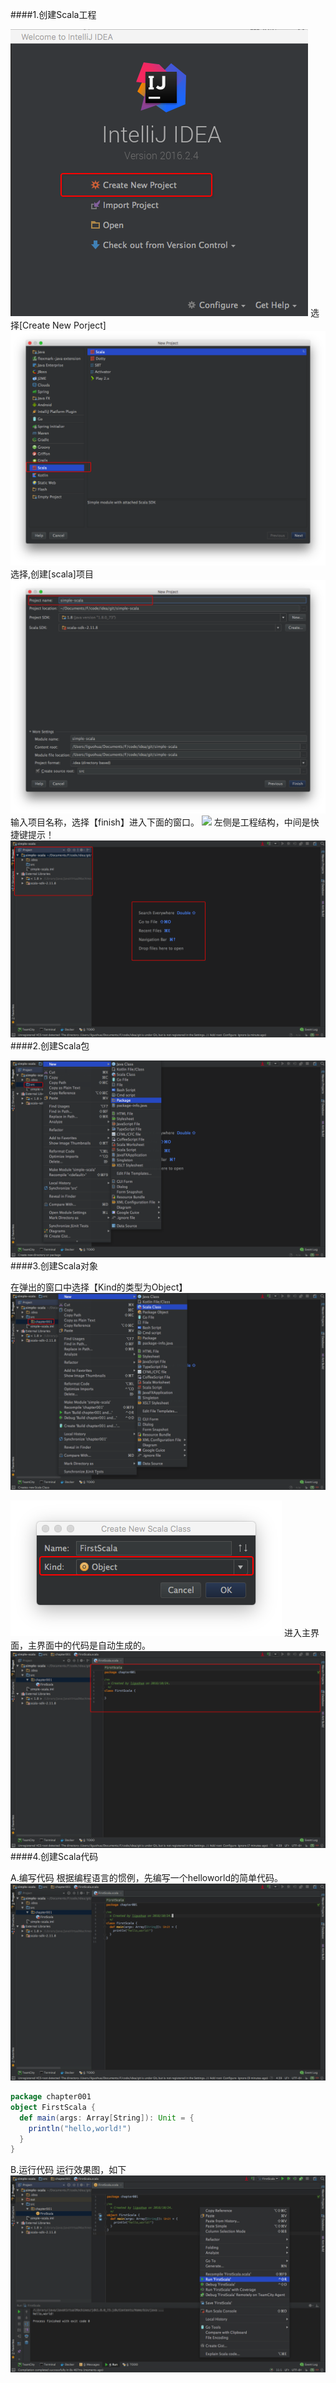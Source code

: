 ####1.创建Scala工程
>
   ![](images/Snip20161024_12.png) 
   选择[Create New Porject]
   ![](images/Snip20161024_13.png) 
   选择,创建[scala]项目
   ![](images/Snip20161024_14.png) 
   输入项目名称，选择【finish】进入下面的窗口。
   ![](images/Snip20161024_15.png) 
   左侧是工程结构，中间是快捷键提示！
   ![](images/Snip20161024_16.png) 
####2.创建Scala包
>
   ![](images/Snip20161024_17.png) 
####3.创建Scala对象
>
   在弹出的窗口中选择【Kind的类型为Object】
   ![](images/Snip20161024_18.png) 

   ![](images/Snip20161024_20.png) 
   进入主界面，主界面中的代码是自动生成的。
   ![](images/Snip20161024_21.png) 
####4.创建Scala代码
>
   A.编写代码
        根据编程语言的惯例，先编写一个helloworld的简单代码。
   ![](images/Snip20161024_22.png) 
   
```scala
package chapter001
object FirstScala {
  def main(args: Array[String]): Unit = {
    println("hello,world!")
  }
}
```

   B.运行代码
        运行效果图，如下
   ![](images/Snip20161024_23.png) 
  
